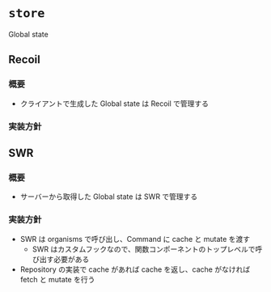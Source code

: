 # `store`

Global state

## Recoil

### 概要

- クライアントで生成した Global state は Recoil で管理する

### 実装方針

## SWR

### 概要

- サーバーから取得した Global state は SWR で管理する

### 実装方針

- SWR は organisms で呼び出し、Command に cache と mutate を渡す
  - SWR はカスタムフックなので、関数コンポーネントのトップレベルで呼び出す必要がある
- Repository の実装で cache があれば cache を返し、cache がなければ fetch と mutate を行う
